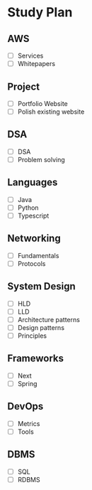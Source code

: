 # Study Plan

## AWS
- [ ] Services
- [ ] Whitepapers

## Project
- [ ] Portfolio Website
- [ ] Polish existing website

## DSA
- [ ] DSA
- [ ] Problem solving

## Languages
- [ ] Java
- [ ] Python
- [ ] Typescript

## Networking
- [ ] Fundamentals
- [ ] Protocols

## System Design
- [ ] HLD
- [ ] LLD
- [ ] Architecture patterns
- [ ] Design patterns
- [ ] Principles

## Frameworks
- [ ] Next
- [ ] Spring

## DevOps
- [ ] Metrics
- [ ] Tools

## DBMS
- [ ] SQL
- [ ] RDBMS
